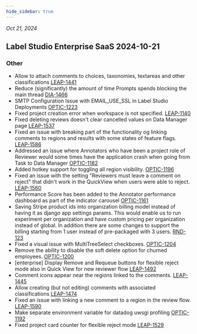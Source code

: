```yaml
---
hide_sidebar: true
---
```


*Oct 21, 2024*

## Label Studio Enterprise SaaS 2024-10-21
### Other
- Allow to attach comments to choices, taxonomies, textareas and other classifications [LEAP-1441](https://humansignal.atlassian.net/browse/LEAP-1441)
- Reduce (significantly) the amount of time Prompts spends blocking the main thread [DIA-1466](https://humansignal.atlassian.net/browse/DIA-1466)
- SMTP Configuration Issue with EMAIL_USE_SSL in Label Studio Deployments [OPTIC-1223](https://humansignal.atlassian.net/browse/OPTIC-1223)
- Fixed project creation error when workspace is not specified. [LEAP-1140](https://humansignal.atlassian.net/browse/LEAP-1140)
- Fixed deleting reviews doesn't clear cancelled values on Data Manager page [LEAP-1537](https://humansignal.atlassian.net/browse/LEAP-1537)
- Fixed an issue with breaking part of the functionality og linking comments to regions and results with some states of feature flags. [LEAP-1586](https://humansignal.atlassian.net/browse/LEAP-1586)
- Addressed an issue where Annotators who have been a project role of Reviewer would some times have the application crash when going from Task to Data Manager [OPTIC-1182](https://humansignal.atlassian.net/browse/OPTIC-1182)
- Added hotkey support for toggling all region visibility. [OPTIC-1196](https://humansignal.atlassian.net/browse/OPTIC-1196)
- Fixed an issue with the setting "Reviewers must leave a comment on reject" that didn't work in the QuickView when users were able to reject. [LEAP-1560](https://humansignal.atlassian.net/browse/LEAP-1560)
- Performance Score has been added to the Annotator performance dashboard as part of the indicator carousel [OPTIC-1161](https://humansignal.atlassian.net/browse/OPTIC-1161)
- Saving Stripe product ids into organization billing model instead of having it as django app settings params. This would enable us to run experiment per organization and have custom pricing per organization instead of global. In addition there are some changes to support the billing starting from 1 user instead of pre-packaged with 3 users. [RND-123](https://humansignal.atlassian.net/browse/RND-123)
- Fixed a visual issue with MultiTreeSelect checkboxes. [OPTIC-1204](https://humansignal.atlassian.net/browse/OPTIC-1204)
- Remove the ability to disable the soft delete option for churned employees. [OPTIC-1200](https://humansignal.atlassian.net/browse/OPTIC-1200)
- [enterprise] Display Remove and Requeue buttons for flexible reject mode also in Quick View for new reviewer flow [LEAP-1492](https://humansignal.atlassian.net/browse/LEAP-1492)
- Comment icons appear near the regions linked to the comments. [LEAP-1445](https://humansignal.atlassian.net/browse/LEAP-1445)
- Allow creating (but not editing) comments with associated classifications [LEAP-1474](https://humansignal.atlassian.net/browse/LEAP-1474)
- Fixed an issue with linking a new comment to a region in the review flow. [LEAP-1590](https://humansignal.atlassian.net/browse/LEAP-1590)
- Make separate environment variable for datadog uwsgi profiling [OPTIC-1192](https://humansignal.atlassian.net/browse/OPTIC-1192)
- Fixed project card counter for flexible reject mode [LEAP-1529](https://humansignal.atlassian.net/browse/LEAP-1529)

